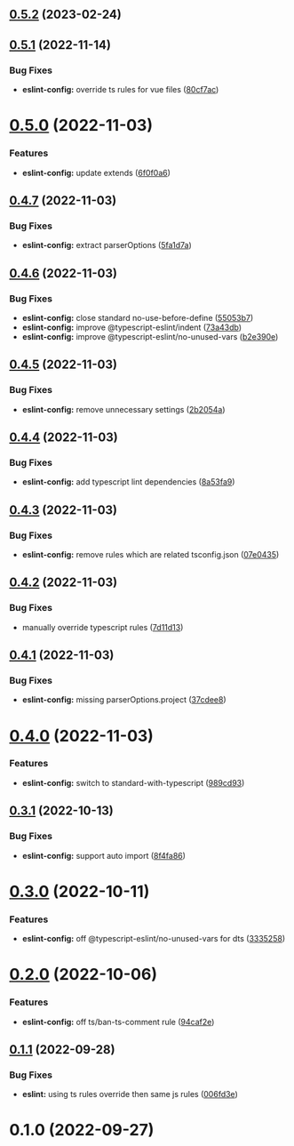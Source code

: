 ## [0.5.2](https://github.com/vexip-ui/lint-config/compare/eslint-config@0.5.1...eslint-config@0.5.2) (2023-02-24)



## [0.5.1](https://github.com/vexip-ui/lint-config/compare/eslint-config@0.5.0...eslint-config@0.5.1) (2022-11-14)


### Bug Fixes

* **eslint-config:** override ts rules for vue files ([80cf7ac](https://github.com/vexip-ui/lint-config/commit/80cf7ac3bea48eecfa57b0cb1b99d94bf2cac8c7))



# [0.5.0](https://github.com/vexip-ui/lint-config/compare/eslint-config@0.4.7...eslint-config@0.5.0) (2022-11-03)


### Features

* **eslint-config:** update extends ([6f0f0a6](https://github.com/vexip-ui/lint-config/commit/6f0f0a6768b7e4cdb46369e17ae9fbeae2d141c0))



## [0.4.7](https://github.com/vexip-ui/lint-config/compare/eslint-config@0.4.6...eslint-config@0.4.7) (2022-11-03)


### Bug Fixes

* **eslint-config:** extract parserOptions ([5fa1d7a](https://github.com/vexip-ui/lint-config/commit/5fa1d7a97d0ff5cb5d7b064a0d50e1c6e682b75a))



## [0.4.6](https://github.com/vexip-ui/lint-config/compare/eslint-config@0.4.5...eslint-config@0.4.6) (2022-11-03)


### Bug Fixes

* **eslint-config:** close standard no-use-before-define ([55053b7](https://github.com/vexip-ui/lint-config/commit/55053b7afc5b94629bb7f84d5d9c5ed1fe9363d0))
* **eslint-config:** improve @typescript-eslint/indent ([73a43db](https://github.com/vexip-ui/lint-config/commit/73a43db1f55b074f25413c6c3990cb5803f1e5d9))
* **eslint-config:** improve @typescript-eslint/no-unused-vars ([b2e390e](https://github.com/vexip-ui/lint-config/commit/b2e390e17e0b636362f957a43d3435ed87ab9158))



## [0.4.5](https://github.com/vexip-ui/lint-config/compare/eslint-config@0.4.4...eslint-config@0.4.5) (2022-11-03)


### Bug Fixes

* **eslint-config:** remove unnecessary settings ([2b2054a](https://github.com/vexip-ui/lint-config/commit/2b2054adbe7a518c5e760f9de20902124ad72006))



## [0.4.4](https://github.com/vexip-ui/lint-config/compare/eslint-config@0.4.3...eslint-config@0.4.4) (2022-11-03)


### Bug Fixes

* **eslint-config:** add typescript lint dependencies ([8a53fa9](https://github.com/vexip-ui/lint-config/commit/8a53fa9440286573f8194d95e985b42bbd619783))



## [0.4.3](https://github.com/vexip-ui/lint-config/compare/eslint-config@0.4.2...eslint-config@0.4.3) (2022-11-03)


### Bug Fixes

* **eslint-config:** remove rules which are related tsconfig.json ([07e0435](https://github.com/vexip-ui/lint-config/commit/07e043590738912f3fb6785865e7720c53d742e7))



## [0.4.2](https://github.com/vexip-ui/lint-config/compare/eslint-config@0.4.1...eslint-config@0.4.2) (2022-11-03)


### Bug Fixes

* manually override typescript rules ([7d11d13](https://github.com/vexip-ui/lint-config/commit/7d11d13c64207b6343e4693cebc9a79ab537b0c9))



## [0.4.1](https://github.com/vexip-ui/lint-config/compare/eslint-config@0.4.0...eslint-config@0.4.1) (2022-11-03)


### Bug Fixes

* **eslint-config:** missing parserOptions.project ([37cdee8](https://github.com/vexip-ui/lint-config/commit/37cdee8a75a8b33f20546b8b3c2ccfd2d0544826))



# [0.4.0](https://github.com/vexip-ui/lint-config/compare/eslint-config@0.3.1...eslint-config@0.4.0) (2022-11-03)


### Features

* **eslint-config:** switch to standard-with-typescript ([989cd93](https://github.com/vexip-ui/lint-config/commit/989cd93a92ac132999ccc48143e7d29242c8ea41))



## [0.3.1](https://github.com/vexip-ui/lint-config/compare/eslint-config@0.3.0...eslint-config@0.3.1) (2022-10-13)


### Bug Fixes

* **eslint-config:** support auto import ([8f4fa86](https://github.com/vexip-ui/lint-config/commit/8f4fa86b36af39a22d291125f0af49ed2cd76181))



# [0.3.0](https://github.com/vexip-ui/lint-config/compare/eslint-config@0.2.0...eslint-config@0.3.0) (2022-10-11)


### Features

* **eslint-config:** off @typescript-eslint/no-unused-vars for dts ([3335258](https://github.com/vexip-ui/lint-config/commit/3335258856d41cabe335973f6f11b545faf1b500))



# [0.2.0](https://github.com/vexip-ui/lint-config/compare/eslint-config@0.1.1...eslint-config@0.2.0) (2022-10-06)


### Features

* **eslint-config:** off ts/ban-ts-comment rule ([94caf2e](https://github.com/vexip-ui/lint-config/commit/94caf2e51689ea926642fd2f38da39b0a20ee995))



## [0.1.1](https://github.com/vexip-ui/lint-config/compare/eslint-config@0.1.0...eslint-config@0.1.1) (2022-09-28)


### Bug Fixes

* **eslint:** using ts rules override then same js rules ([006fd3e](https://github.com/vexip-ui/lint-config/commit/006fd3e7a249caeac23baa7534c4adbfebeefd25))



# 0.1.0 (2022-09-27)



